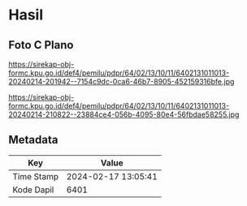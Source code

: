 # Hasil

## Foto C Plano

https://sirekap-obj-formc.kpu.go.id/def4/pemilu/pdpr/64/02/13/10/11/6402131011013-20240214-201942--7154c9dc-0ca6-46b7-8905-452159316bfe.jpg

https://sirekap-obj-formc.kpu.go.id/def4/pemilu/pdpr/64/02/13/10/11/6402131011013-20240214-210822--23884ce4-056b-4095-80e4-56fbdae58255.jpg


## Metadata

| Key        | Value               |
| ---------- | ------------------- |
| Time Stamp | 2024-02-17 13:05:41 |
| Kode Dapil | 6401                |



